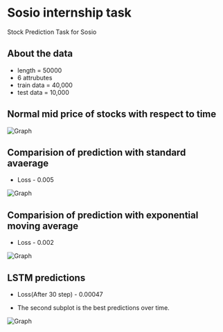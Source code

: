# Sosio internship task

Stock Prediction Task for Sosio

## About the data

 - length = 50000
 - 6 attrubutes
 - train data = 40,000
 - test data = 10,000

## Normal mid price of stocks with respect to time

![Graph](https://github.com/akhilgup/nitiayog_5/raw/master/Figure_1.png)

## Comparision of prediction with standard avaerage

- Loss - 0.005

![Graph](https://github.com/akhilgup/nitiayog_5/raw/master/Figure_1.png)

## Comparision of prediction with exponential moving average

- Loss - 0.002

![Graph](https://github.com/akhilgup/nitiayog_5/raw/master/Figure_1.png)


## LSTM predictions

- Loss(After 30 step) - 0.00047 

- The second subplot is the best predictions over time. 

![Graph](https://github.com/akhilgup/nitiayog_5/raw/master/Figure_1.png)
